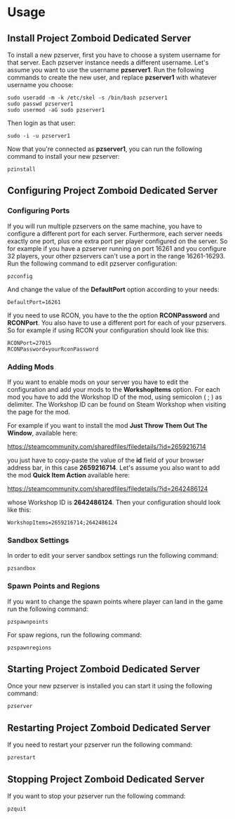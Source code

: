 # Usage

## Install Project Zomboid Dedicated Server
To install a new pzserver, first you have to choose a system username for that server. Each pzserver instance needs a different username. Let's assume you want to use the username **pzserver1**. Run the following commands to create the new user, and replace **pzserver1** with whatever username you choose:

	sudo useradd -m -k /etc/skel -s /bin/bash pzserver1
	sudo passwd pzserver1
	sudo usermod -aG sudo pzserver1

Then login as that user:

	sudo -i -u pzserver1

Now that you're connected as **pzserver1**, you can run the following command to install your new pzserver:

	pzinstall

## Configuring Project Zomboid Dedicated Server

### Configuring Ports
If you will run multiple pzservers on the same machine, you have to configure a different port for each server. Furthermore, each server needs exactly one port, plus one extra port per player configured on the server. So for example if you have a pzserver running on port 16261 and you configure 32 players, your other pzservers can't use a port in the range 16261-16293.
Run the following command to edit pzserver configuration:

	pzconfig

And change the value of the **DefaultPort** option according to your needs:

	DefaultPort=16261

If you need to use RCON, you have to the the option **RCONPassword** and **RCONPort**. You also have to use a different port for each of your pzservers. So for example if using RCON your configuration should look like this:

	RCONPort=27015
	RCONPassword=yourRconPassword

### Adding Mods
If you want to enable mods on your server you have to edit the configuration and add your mods to the **WorkshopItems** option. For each mod you have to add the Workshop ID of the mod, using semicolon ( ; ) as delimiter. The Workshop ID can be found on Steam Workshop when visiting the page for the mod.

For example if you want to install the mod **Just Throw Them Out The Window**, available here:

https://steamcommunity.com/sharedfiles/filedetails/?id=2659216714

you just have to copy-paste the value of the **id** field of your browser address bar, in this case **2659216714**. Let's assume you also want to add the mod **Quick Item Action** available here:

https://steamcommunity.com/sharedfiles/filedetails/?id=2642486124

whose Workshop ID is **2642486124**. Then your configuration should look like this:

	WorkshopItems=2659216714;2642486124

### Sandbox Settings
In order to edit your server sandbox settings run the following command:

	pzsandbox

### Spawn Points and Regions
If you want to change the spawn points where player can land in the game run the following command:

	pzspawnpoints

For spaw regions, run the following command:

	pzspawnregions

## Starting Project Zomboid Dedicated Server
Once your new pzserver is installed you can start it using the following command:

	pzserver

## Restarting Project Zomboid Dedicated Server
If you need to restart your pzserver run the following command:

	pzrestart

## Stopping Project Zomboid Dedicated Server
If you want to stop your pzserver run the following command:

	pzquit
